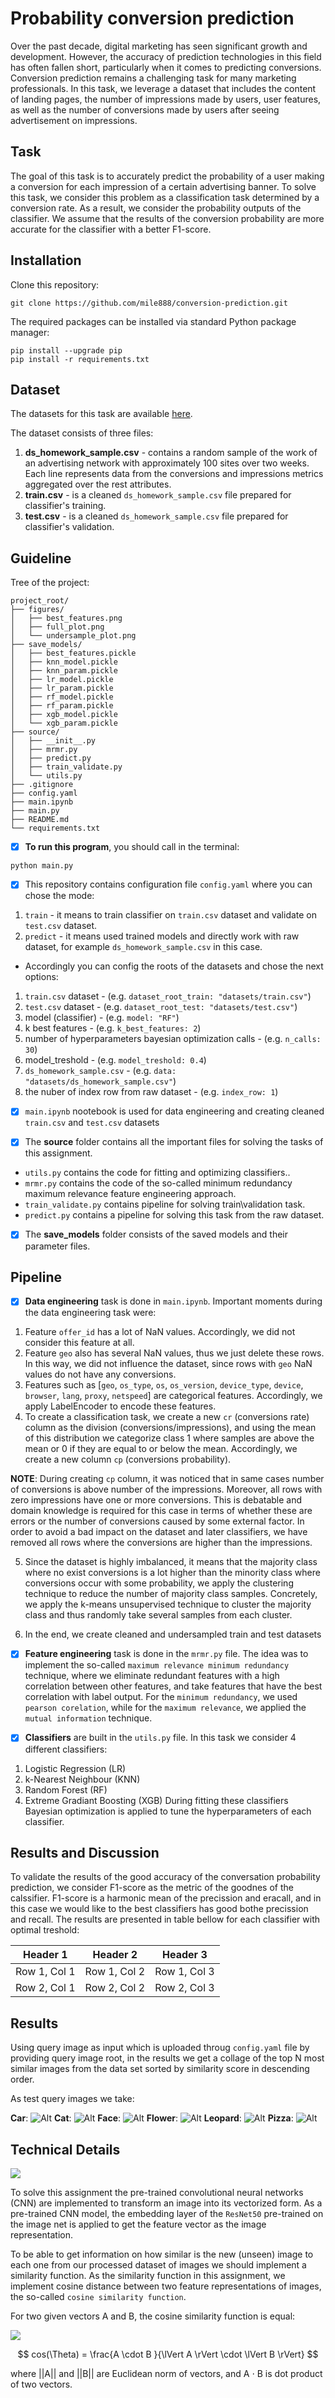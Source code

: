 # Probability conversion prediction
Over the past decade, digital marketing has seen significant growth and development. However, the accuracy of prediction technologies in this field has often fallen short, particularly when it comes to predicting conversions. Conversion prediction remains a challenging task for many marketing professionals. In this task, we leverage a dataset that includes the content of landing pages, the number of impressions made by users, user features, as well as the number of conversions made by users after seeing advertisement on impressions. 

## Task
The goal of this task is to accurately predict the probability of a user making a conversion for each impression of a certain advertising banner. To solve this task, we consider this problem as a classification task determined by a conversion rate. As a result, we consider the probability outputs of the classifier. We assume that the results of the conversion probability are more accurate for the classifier with a better F1-score. 

## Installation
Clone this repository:
```
git clone https://github.com/mile888/conversion-prediction.git
```
The required packages can be installed via standard Python package manager:
```
pip install --upgrade pip
pip install -r requirements.txt
```

## Dataset
The datasets for this task are available [here](https://drive.google.com/drive/folders/1eH5FLgAMjcMGdd8yHxjnO5IJOOZdJIuv).

The dataset consists of three files:
1. **ds_homework_sample.csv** - contains a random sample of the work of an advertising network with approximately 100 sites over two weeks. Each line represents data from the conversions and impressions metrics aggregated over the rest attributes. 
2. **train.csv** - is a cleaned `ds_homework_sample.csv` file prepared for classifier's training.
3. **test.csv** - is a cleaned `ds_homework_sample.csv` file prepared for classifier's validation.


## Guideline
Tree of the project:
```plaintext
project_root/
├── figures/
│   ├── best_features.png
│   ├── full_plot.png
│   └── undersample_plot.png  
├── save_models/
│   ├── best_features.pickle
│   ├── knn_model.pickle
│   ├── knn_param.pickle
│   ├── lr_model.pickle
│   ├── lr_param.pickle
│   ├── rf_model.pickle
│   ├── rf_param.pickle
│   ├── xgb_model.pickle
│   └── xgb_param.pickle
├── source/
│   ├── __init__.py
│   ├── mrmr.py
│   ├── predict.py
│   ├── train_validate.py
│   └── utils.py
├── .gitignore 
├── config.yaml
├── main.ipynb
├── main.py
├── README.md
└── requirements.txt
```
- [x] **To run this program**, you should call in the terminal:
```
python main.py
```
- [x] This repository contains configuration file `config.yaml` where you can 
chose the mode: 
1. `train` - it means to train classifier on `train.csv` dataset and validate on `test.csv` dataset.
2. `predict` - it means used trained models and directly work with raw dataset, for example `ds_homework_sample.csv` in this case.

- Accordingly you can config the roots of the datasets and chose the next options:
1. `train.csv` dataset - (e.g. `dataset_root_train: "datasets/train.csv"`)
2. `test.csv` dataset - (e.g. `dataset_root_test: "datasets/test.csv"`)
3. model (classifier) - (e.g. `model: "RF"`)
4. k best features - (e.g. `k_best_features: 2`)
5. number of hyperparameters bayesian optimization calls - (e.g. `n_calls: 30`)
6. model_treshold - (e.g. `model_treshold: 0.4`)
7. `ds_homework_sample.csv` - (e.g. `data: "datasets/ds_homework_sample.csv"`)
8. the nuber of index row from raw dataset - (e.g. `index_row: 1`)

- [x] `main.ipynb` nootebook is used for data engineering and creating cleaned `train.csv` and `test.csv` datasets

- [x] The **source** folder contains all the important files for solving the tasks of this assignment.
- `utils.py` contains the code for fitting and optimizing classifiers..
- `mrmr.py` contains the code of the so-called minimum redundancy maximum relevance feature engineering approach.
- `train_validate.py` contains pipeline for solving train\validation task. 
- `predict.py` contains a pipeline for solving this task from the raw dataset.

- [x] The **save_models** folder consists of the saved models and their parameter files.


## Pipeline
- [x] **Data engineering** task is done in `main.ipynb`. Important moments during the data engineering task were:

1. Feature `offer_id` has a lot of NaN values. Accordingly, we did not consider this feature at all.
2. Feature `geo` also has several NaN values, thus we just delete these rows. In this way, we did not influence the dataset, since rows with `geo` NaN values do not have any conversions.
3. Features such as [`geo`, `os_type`, `os`, `os_version`, `device_type`, `device`, `browser`, `lang`, `proxy`, `netspeed`] are categorical features. Accordingly, we apply LabelEncoder to encode these features.
4. To create a classification task, we create a new `cr` (conversions rate) column as the division (conversions/impressions), and using the mean of this distribution we categorize class 1 where samples are above the mean or 0 if they are equal to or below the mean. Accordingly, we create a new column `cp` (conversions probability).

**NOTE**:
During creating `cp` column, it was noticed that in same cases number of conversions is above number of the impressions. Moreover, all rows with zero impressions have one or more conversions. This is debatable and domain knowledge is required for this case in terms of whether these are errors or the number of conversions caused by some external factor. In order to avoid a bad impact on the dataset and later classifiers, we have removed all rows where the conversions are higher than the impressions. 

5. Since the dataset is highly imbalanced, it means that the majority class where no exist conversions is a lot higher than the minority class where conversions occur with some probability, we apply the clustering technique to reduce the number of majority class samples. Concretely, we apply the k-means unsupervised technique to cluster the majority class and thus randomly take several samples from each cluster.

6. In the end, we create cleaned and undersampled train and test datasets

- [x] **Feature engineering** task is done in the `mrmr.py` file. The idea was to implement the so-called `maximum relevance minimum redundancy` technique, where we eliminate redundant features with a high correlation between other features, and take features that have the best correlation with label output. For the `minimum redundancy`, we used `pearson corelation`, while for the `maximum relevance`, we applied the `mutual information` technique.

- [x] **Classifiers** are built in the `utils.py` file. In this task we consider 4 different classifiers:
1. Logistic Regression (LR)
2. k-Nearest Neighbour (KNN)
3. Random Forest (RF)
4. Extreme Gradiant Boosting (XGB)
During fitting these classifiers Bayesian optimization is applied to tune the hyperparameters of each classifier.

## Results and Discussion
To validate the results of the good accuracy of the conversation probability prediction, we consider F1-score as the metric of the goodnes of the calssifier. F1-score is a harmonic mean of the precission and eracall, and in this case we would like to the best classifiers has good bothe precission and recall. The results are presented in table bellow for each classifier with optimal treshold:

| Header 1 | Header 2 | Header 3 |
|----------|----------|----------|
| Row 1, Col 1 | Row 1, Col 2 | Row 1, Col 3 |
| Row 2, Col 1 | Row 2, Col 2 | Row 2, Col 3 |























## Results
Using query image as input which is uploaded throug `config.yaml` file by providing query image root, in the results we get a collage of the top N most
similar images from the data set sorted by similarity score in descending order. 

As test query images we take:

**Car**:
![Alt](save_figures/car.jpg)
**Cat**:
![Alt](save_figures/cat.jpg)
**Face**:
![Alt](save_figures/face.jpg)
**Flower**:
![Alt](save_figures/flower.jpg)
**Leopard**:
![Alt](save_figures/leopard.jpg)
**Pizza**:
![Alt](save_figures/pizza.jpg)

## Technical Details
<img src="https://render.githubusercontent.com/render/math?math={}">

To solve this assignment the pre-trained convolutional neural networks (CNN) are implemented to transform an image into its vectorized form. As a pre-trained CNN model, the embedding layer of the `ResNet50` pre-trained on the image net is applied to get the feature vector as the image representation. 

To be able to get information on how similar is the new (unseen) image to each one from our processed dataset of images we should implement a similarity function. As the similarity function in this assignment, we implement cosine distance between two feature representations of images, the so-called `cosine similarity function`.

For two given vectors A and B, the cosine similarity function is equal:

<img src="https://render.githubusercontent.com/render/math?math={}">

$$
cos(\Theta) = \frac{A \cdot B }{\lVert A \rVert \cdot \lVert B \rVert}
$$



where ||A|| and ||B|| are Euclidean norm of vectors, and A $\cdot$ B is dot product of two vectors.